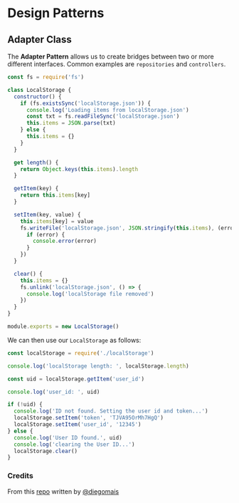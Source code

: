 # Design Patterns

## Adapter Class

The **Adapter Pattern** allows us to create bridges between two or more different interfaces. Common examples are `repositories` and `controllers`.

```js
const fs = require('fs')

class LocalStorage {
  constructor() {
    if (fs.existsSync('localStorage.json')) {
      console.log('Loading items from localStorage.json')
      const txt = fs.readFileSync('localStorage.json')
      this.items = JSON.parse(txt)
    } else {
      this.items = {}
    }
  }

  get length() {
    return Object.keys(this.items).length
  }

  getItem(key) {
    return this.items[key]
  }

  setItem(key, value) {
    this.items[key] = value
    fs.writeFile('localStorage.json', JSON.stringify(this.items), (error) => {
      if (error) {
        console.error(error)
      }
    })
  }

  clear() {
    this.items = {}
    fs.unlink('localStorage.json', () => {
      console.log('localStorage file removed')
    })
  }
}

module.exports = new LocalStorage()
```

We can then use our `LocalStorage` as follows:

```js
const localStorage = require('./localStorage')

console.log('localStorage length: ', localStorage.length)

const uid = localStorage.getItem('user_id')

console.log('user_id: ', uid)

if (!uid) {
  console.log('ID not found. Setting the user id and token...')
  localStorage.setItem('token', 'TJVA95OrMh7HgQ')
  localStorage.setItem('user_id', '12345')
} else {
  console.log('User ID found.', uid)
  console.log('clearing the User ID...')
  localStorage.clear()
}
```

### Credits

From this [repo](https://github.com/diegomais/node-js-design-patterns/) written by [@diegomais](https://github.com/diegomais)
